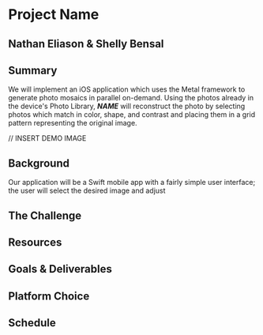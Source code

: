# Project Name
## Nathan Eliason & Shelly Bensal

## Summary

We will implement an iOS application which uses the Metal framework to generate photo mosaics in parallel on-demand. Using the photos already in the device's Photo Library, ___NAME___ will reconstruct the photo by selecting photos which match in color, shape, and contrast and placing them in a grid pattern representing the original image.

// INSERT DEMO IMAGE

## Background

Our application will be a Swift mobile app with a fairly simple user interface; the user will select the desired image and adjust 

## The Challenge



## Resources



## Goals & Deliverables



## Platform Choice



## Schedule

